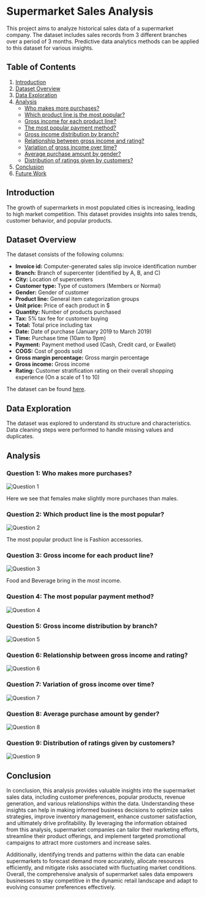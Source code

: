 # Supermarket Sales Analysis

This project aims to analyze historical sales data of a supermarket company. The dataset includes sales records from 3 different branches over a period of 3 months. Predictive data analytics methods can be applied to this dataset for various insights.

## Table of Contents
1. [Introduction](#introduction)
2. [Dataset Overview](#dataset-overview)
3. [Data Exploration](#data-exploration)
4. [Analysis](#analysis)
   - [Who makes more purchases?](#question-1-who-makes-more-purchases)
   - [Which product line is the most popular?](#question-2-which-product-line-is-the-most-popular)
   - [Gross income for each product line?](#question-3-gross-income-for-each-product-line)
   - [The most popular payment method?](#question-4-the-most-popular-payment-method)
   - [Gross income distribution by branch?](#question-5-gross-income-distribution-by-branch)
   - [Relationship between gross income and rating?](#question-6-relationship-between-gross-income-and-rating)
   - [Variation of gross income over time?](#question-7-variation-of-gross-income-over-time)
   - [Average purchase amount by gender?](#question-8-average-purchase-amount-by-gender)
   - [Distribution of ratings given by customers?](#question-9-distribution-of-ratings-given-by-customers)
5. [Conclusion](#conclusion)
6. [Future Work](#future-work)

## Introduction <a name="introduction"></a>

The growth of supermarkets in most populated cities is increasing, leading to high market competition. This dataset provides insights into sales trends, customer behavior, and popular products.

## Dataset Overview <a name="dataset-overview"></a>

The dataset consists of the following columns:
- **Invoice id:** Computer-generated sales slip invoice identification number
- **Branch:** Branch of supercenter (identified by A, B, and C)
- **City:** Location of supercenters
- **Customer type:** Type of customers (Members or Normal)
- **Gender:** Gender of customer
- **Product line:** General item categorization groups
- **Unit price:** Price of each product in $
- **Quantity:** Number of products purchased
- **Tax:** 5% tax fee for customer buying
- **Total:** Total price including tax
- **Date:** Date of purchase (January 2019 to March 2019)
- **Time:** Purchase time (10am to 9pm)
- **Payment:** Payment method used (Cash, Credit card, or Ewallet)
- **COGS:** Cost of goods sold
- **Gross margin percentage:** Gross margin percentage
- **Gross income:** Gross income
- **Rating:** Customer stratification rating on their overall shopping experience (On a scale of 1 to 10)

The dataset can be found [here](https://www.kaggle.com/datasets/aungpyaeap/supermarket-sales).

## Data Exploration <a name="data-exploration"></a>

The dataset was explored to understand its structure and characteristics. Data cleaning steps were performed to handle missing values and duplicates.

## Analysis <a name="analysis"></a>

### Question 1: Who makes more purchases? <a name="question-1-who-makes-more-purchases"></a>

![Question 1](image1.png)

Here we see that females make slightly more purchases than males.

### Question 2: Which product line is the most popular? <a name="question-2-which-product-line-is-the-most-popular"></a>

![Question 2](image2.png)

The most popular product line is Fashion accessories.

### Question 3: Gross income for each product line? <a name="question-3-gross-income-for-each-product-line"></a>

![Question 3](image3.png)

Food and Beverage bring in the most income.

### Question 4: The most popular payment method? <a name="question-4-the-most-popular-payment-method"></a>

![Question 4](image4.png)

### Question 5: Gross income distribution by branch? <a name="question-5-gross-income-distribution-by-branch"></a>

![Question 5](image5.png)

### Question 6: Relationship between gross income and rating? <a name="question-6-relationship-between-gross-income-and-rating"></a>

![Question 6](image6.png)

### Question 7: Variation of gross income over time? <a name="question-7-variation-of-gross-income-over-time"></a>

![Question 7](image7.png)

### Question 8: Average purchase amount by gender? <a name="question-8-average-purchase-amount-by-gender"></a>

![Question 8](image8.png)

### Question 9: Distribution of ratings given by customers? <a name="question-9-distribution-of-ratings-given-by-customers"></a>

![Question 9](image9.png)

## Conclusion <a name="conclusion"></a>

In conclusion, this analysis provides valuable insights into the supermarket sales data, including customer preferences, popular products, revenue generation, and various relationships within the data. Understanding these insights can help in making informed business decisions to optimize sales strategies, improve inventory management, enhance customer satisfaction, and ultimately drive profitability. By leveraging the information obtained from this analysis, supermarket companies can tailor their marketing efforts, streamline their product offerings, and implement targeted promotional campaigns to attract more customers and increase sales.

Additionally, identifying trends and patterns within the data can enable supermarkets to forecast demand more accurately, allocate resources efficiently, and mitigate risks associated with fluctuating market conditions. Overall, the comprehensive analysis of supermarket sales data empowers businesses to stay competitive in the dynamic retail landscape and adapt to evolving consumer preferences effectively.

